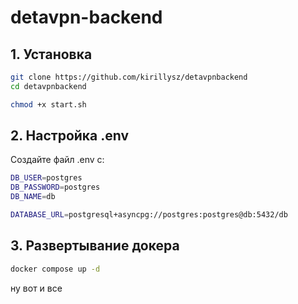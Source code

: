 # detavpn-backend
## 1. Установка
```bash
git clone https://github.com/kirillysz/detavpnbackend
cd detavpnbackend

chmod +x start.sh
```
## 2. Настройка .env
Создайте файл .env с:
```bash
DB_USER=postgres
DB_PASSWORD=postgres
DB_NAME=db

DATABASE_URL=postgresql+asyncpg://postgres:postgres@db:5432/db
```

## 3. Развертывание докера
```bash
docker compose up -d
```

ну вот и все
